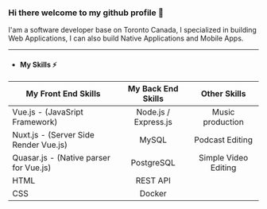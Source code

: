 ### Hi there welcome to my github profile 👋

I'am a software developer base on Toronto Canada, I specialized in building Web Applications, I can also build Native Applications and Mobile Apps.

<hr/>

- #### My Skills ⚡

| My Front End Skills                       | My Back End Skills    | Other Skills            |
| ------------------------------------------| :----------------:    | :---------------------: |
| Vue.js - (JavaSript Framework)            | Node.js / Express.js  | Music production        |
| Nuxt.js - (Server Side Render Vue.js)     | MySQL                 | Podcast Editing         |
| Quasar.js - (Native parser for Vue.js)    | PostgreSQL            | Simple Video Editing    |
| HTML                                      | REST API              |                         |
| CSS                                       | Docker                |                         |

<!--
**marvenwilsons/marvenwilsons** is a ✨ _special_ ✨ repository because its `README.md` (this file) appears on your GitHub profile.

Here are some ideas to get you started:

- 🔭 I’m currently working on ...
- 🌱 I’m currently learning ...
- 👯 I’m looking to collaborate on ...
- 🤔 I’m looking for help with ...
- 💬 Ask me about ...
- 📫 How to reach me: ...
- 😄 Pronouns: ...
- ⚡ Fun fact: ...
-->
